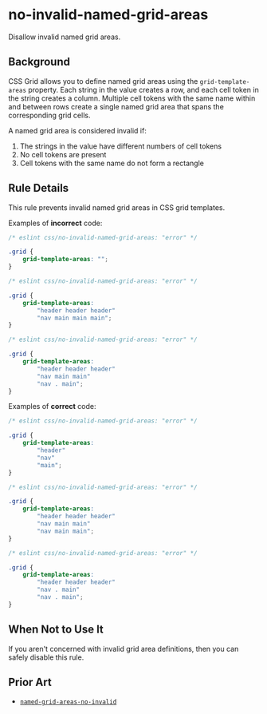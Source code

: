 # no-invalid-named-grid-areas

Disallow invalid named grid areas.

## Background

CSS Grid allows you to define named grid areas using the `grid-template-areas` property. Each string in the value creates a row, and each cell token in the string creates a column. Multiple cell tokens with the same name within and between rows create a single named grid area that spans the corresponding grid cells.

A named grid area is considered invalid if:

1. The strings in the value have different numbers of cell tokens
2. No cell tokens are present
3. Cell tokens with the same name do not form a rectangle

## Rule Details

This rule prevents invalid named grid areas in CSS grid templates.

Examples of **incorrect** code:

```css
/* eslint css/no-invalid-named-grid-areas: "error" */

.grid {
	grid-template-areas: "";
}
```

```css
/* eslint css/no-invalid-named-grid-areas: "error" */

.grid {
	grid-template-areas:
		"header header header"
		"nav main main main";
}
```

```css
/* eslint css/no-invalid-named-grid-areas: "error" */

.grid {
	grid-template-areas:
		"header header header"
		"nav main main"
		"nav . main";
}
```

Examples of **correct** code:

```css
/* eslint css/no-invalid-named-grid-areas: "error" */

.grid {
	grid-template-areas:
		"header"
		"nav"
		"main";
}
```

```css
/* eslint css/no-invalid-named-grid-areas: "error" */

.grid {
	grid-template-areas:
		"header header header"
		"nav main main"
		"nav main main";
}
```

```css
/* eslint css/no-invalid-named-grid-areas: "error" */

.grid {
	grid-template-areas:
		"header header header"
		"nav . main"
		"nav . main";
}
```

## When Not to Use It

If you aren't concerned with invalid grid area definitions, then you can safely disable this rule.

## Prior Art

- [`named-grid-areas-no-invalid`](https://stylelint.io/user-guide/rules/named-grid-areas-no-invalid)
